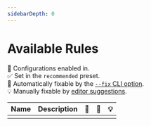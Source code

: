 ```yaml
---
sidebarDepth: 0
---
```


# Available Rules

💼 Configurations enabled in.\
✅ Set in the `recommended` preset.\
🔧 Automatically fixable by the [`--fix` CLI option](https://eslint.org/docs/user-guide/command-line-interface#--fix).\
💡 Manually fixable by [editor suggestions](https://eslint.org/docs/developer-guide/working-with-rules#providing-suggestions).

| Name   | Description | 💼  | 🔧  | 💡  |
| :----- | :---------- | :-: | :-: | :-: |
| [](./) |             |     |     |     |
